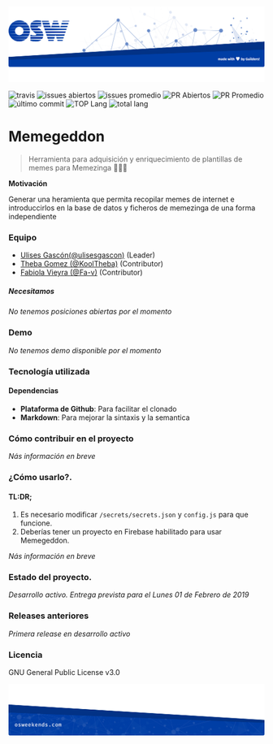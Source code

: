 ![header](https://raw.githubusercontent.com/OSWeekends/agile-project-template/master/other/img/OSW-project-GitHub-template-header.jpg)


![travis](https://img.shields.io/travis/memezinga/memegeddon.svg)
![issues abiertos](https://img.shields.io/github/issues/memezinga/memegeddon.svg)
![issues promedio](https://img.shields.io/issuestats/i/github/memezinga/memegeddon.svg)
![PR Abiertos](https://img.shields.io/github/issues-pr/memezinga/memegeddon.svg)
![PR Promedio](https://img.shields.io/issuestats/p/github/memezinga/memegeddon.svg)
![último commit](https://img.shields.io/github/last-commit/memezinga/memegeddon.svg)
![TOP Lang](https://img.shields.io/github/languages/top/memezinga/memegeddon.svg)
![total lang](https://img.shields.io/github/languages/count/memezinga/memegeddon.svg)

# Memegeddon

> Herramienta para adquisición y enriquecimiento de plantillas de memes para Memezinga :muscle::muscle::muscle:


**Motivación**

Generar una heramienta que permita recopilar memes de internet e introduccirlos en la base de datos y ficheros de memezinga de una forma independiente

### Equipo

 - [Ulises Gascón(@ulisesgascon)](https://github.com/ulisesgascon) (Leader)
 - [Theba Gomez (@KoolTheba)](https://github.com/integrante1) (Contributor)
 - [Fabiola Vieyra (@Fa-v)](https://github.com/Fa-v) (Contributor)



##### Necesitamos

_No tenemos posiciones abiertas por el momento_

### Demo

_No tenemos demo disponible por el momento_

### Tecnología utilizada

#### Dependencias
- **Plataforma de Github**: Para facilitar el clonado
- **Markdown**: Para mejorar la sintaxis y la semantica

### Cómo contribuir en el proyecto


_Nás información en breve_

### ¿Cómo usarlo?.

#### TL:DR;

1. Es necesario modificar `/secrets/secrets.json` y `config.js` para que funcione. 
2. Deberías tener un proyecto en Firebase habilitado para usar Memegeddon.

_Nás información en breve_

### Estado del proyecto.

_Desarrollo activo. Entrega prevista para el Lunes 01 de Febrero de 2019_


### Releases anteriores

_Primera release en desarrollo activo_

### Licencia

GNU General Public License v3.0


![footer](https://raw.githubusercontent.com/OSWeekends/agile-project-template/master/other/img/OSW-project-GitHub-template-footer.jpg)




